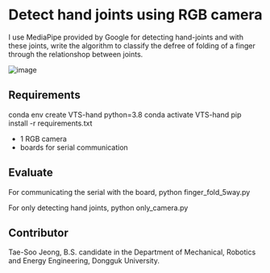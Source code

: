# Detect hand joints using RGB camera

I use MediaPipe provided by Google for detecting hand-joints and with these joints, write the algorithm to classify the defree of folding of a finger through the relationshop between joints.

![image](https://user-images.githubusercontent.com/70706751/145206953-bd5e205b-2053-43e4-8059-10adfc9b786c.png)


## Requirements

  conda env create VTS-hand python=3.8
  conda activate VTS-hand
  pip install -r requirements.txt
  
- 1 RGB camera
- boards for serial communication
  
## Evaluate

For communicating the serial with the board, 
  python finger_fold_5way.py
  
For only detecting hand joints,
  python only_camera.py


## Contributor

Tae-Soo Jeong, B.S. candidate in the Department of Mechanical, Robotics and Energy Engineering, Dongguk University.
